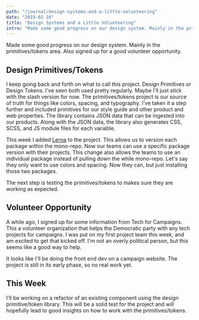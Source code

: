 ```yaml
---
path: "/journal/design-systems-and-a-little-volunteering"
date: "2019-02-10"
title: "Design Systems and a Little Volunteering"
intro: "Made some good progress on our design system. Mainly in the primitives/tokens area. Also signed up for a good volunteer opportunity."
---
```


Made some good progress on our design system. Mainly in the primitives/tokens area. Also signed up for a good volunteer opportunity.

## Design Primitives/Tokens

I keep going back and forth on what to call this project. Design Primitives or Design Tokens. I've seen both used pretty regularly. Maybe I'll just stick with the slash version for now. The primitives/tokens project is our source of truth for things like colors, spacing, and typography. I've taken it a step further and included primitives for our style guide and other product and web properties. The library contains JSON data that can be ingested into our products. Along with the JSON data, the library also generates CSS, SCSS, and JS module files for each variable.

This week I added [Lerna](https://github.com/lerna/lerna) to the project. This allows us to version each package within the mono-repo. Now our teams can use a specific package version with their projects. This change also allows the teams to use an individual package instead of pulling down the while mono-repo. Let's say they only want to use colors and spacing. Now they can, but just installing those two packages.

The next step is testing the primitives/tokens to makes sure they are working as expected.

## Volunteer Opportunity

A while ago, I signed up for some information from Tech for Campaigns. This a volunteer organization that helps the Democratic party with any tech projects for campaigns. I was put on my first project team this week, and am excited to get that kicked off. I'm not an overly political person, but this seems like a good way to help.

It looks like I'll be doing the front end dev on a campaign website. The project is still in its early phase, so no real work yet.

## This Week

I'll be working on a refactor of an existing component using the design primitive/token library. This will be a solid test for the project and will hopefully lead to good insights on how to work with the primitives/tokens.